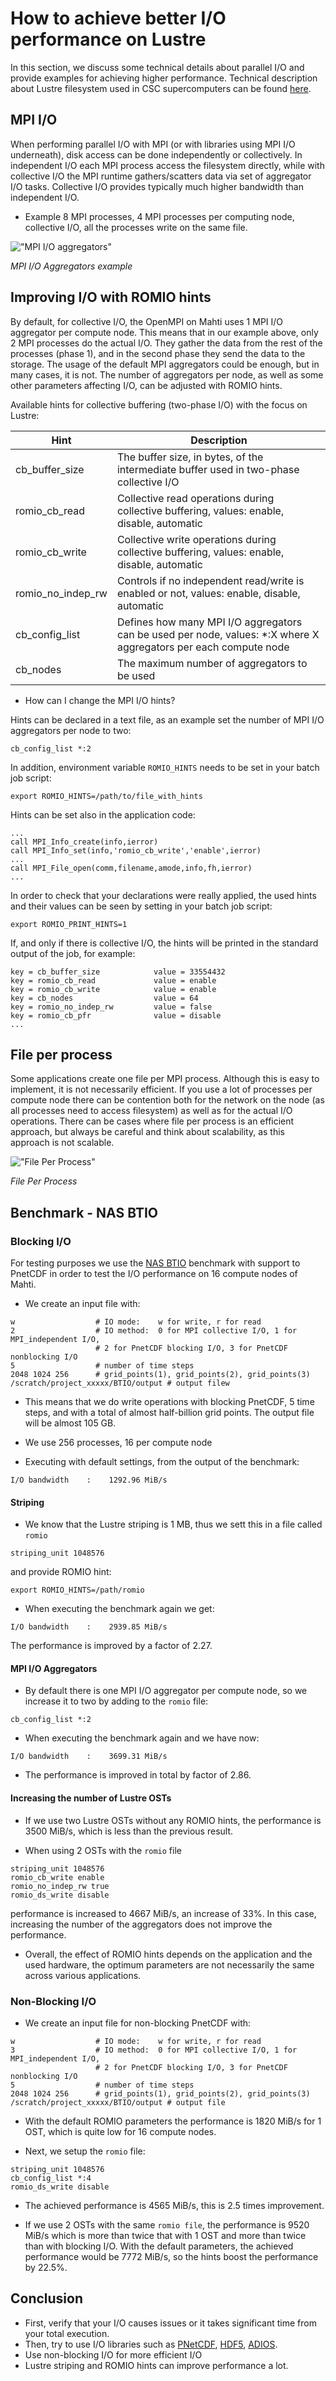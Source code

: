 # How to achieve better I/O performance on Lustre

In this section, we discuss some technical details about parallel I/O
and provide examples for achieving higher performance. Technical
description about Lustre filesystem used in CSC supercomputers can be
found [here](../../../computing/lustre.md).


## MPI I/O 

When performing parallel I/O with MPI (or with libraries using MPI I/O
underneath), disk access can be done independently or collectively. In
independent I/O each MPI process access the filesystem directly, while
with collective I/O the MPI runtime gathers/scatters data via set of
aggregator I/O tasks. Collective I/O provides typically much higher
bandwidth than independent I/O.

* Example 8 MPI processes, 4 MPI processes per computing node, collective I/O, all the processes write on the same file. 

!["MPI I/O aggregators"](../../../img/aggregators.png)

*MPI I/O Aggregators example*

## Improving I/O with ROMIO hints

By default, for collective I/O, the OpenMPI on Mahti uses 1 MPI I/O
aggregator per compute node. This means that in our example above,
only 2 MPI processes do the actual I/O. They gather the data from the
rest of the processes (phase 1), and in the second phase they send the
data to the storage. The usage of the default MPI aggregators could be
enough, but in many cases, it is not. The number of aggregators per
node, as well as some other parameters affecting I/O, can be adjusted
with ROMIO hints.

Available hints for collective buffering (two-phase I/O) with the focus on Lustre:

| Hint                | Description                                                                                                      |
|---------------------|------------------------------------------------------------------------------------------------------------------|
|cb_buffer_size       | The buffer size, in bytes, of the intermediate buffer used in two-phase collective I/O                           |
|romio_cb_read        | Collective read operations during collective buffering, values: enable, disable, automatic                       |
|romio_cb_write       | Collective write operations during collective buffering, values: enable, disable, automatic                      |
|romio_no_indep_rw    | Controls if no independent read/write is enabled or not, values: enable, disable, automatic                      |
|cb_config_list       | Defines how many MPI I/O aggregators can be used per node, values: *:X where X aggregators per each compute node |
|cb_nodes             | The maximum number of aggregators to be used                                                                     |


* How can I change the MPI I/O hints?

Hints can be declared in a text file, as an example set the number of
MPI I/O aggregators per node to two:

```
cb_config_list *:2
``` 

In addition, environment variable `ROMIO_HINTS` needs to be set in your
batch job script:

```
export ROMIO_HINTS=/path/to/file_with_hints
```

Hints can be set also in the application code:

```
...
call MPI_Info_create(info,ierror)
call MPI_Info_set(info,'romio_cb_write','enable',ierror)
...
call MPI_File_open(comm,filename,amode,info,fh,ierror)
...
```

In order to check that your declarations were really applied, the used hints and their values can be seen by setting in your batch job script:

```
export ROMIO_PRINT_HINTS=1
```

If, and only if there is collective I/O, the hints will be
printed in the standard output of the job, for example:

```
key = cb_buffer_size            value = 33554432
key = romio_cb_read             value = enable
key = romio_cb_write            value = enable
key = cb_nodes                  value = 64
key = romio_no_indep_rw         value = false
key = romio_cb_pfr              value = disable
...
```


## File per process

Some applications create one file per MPI process. Although this is
easy to implement, it is not necessarily efficient. If you use a lot
of processes per compute node there can be contention both for the
network on the node (as all processes need to access filesystem)
as well as for the actual I/O operations. There can be cases where
file per process is an efficient approach, but always be careful and 
think about scalability, as this approach is not scalable.

!["File Per Process"](../../../img/file_per_process.png)

*File Per Process*


## Benchmark - NAS BTIO

### Blocking I/O

For testing purposes we use the [NAS
BTIO](https://github.com/wkliao/BTIO) benchmark with support to
PnetCDF in order to test the I/O performance on 16  compute nodes of Mahti.

* We create an input file with:

```
w                  # IO mode:    w for write, r for read
2                  # IO method:  0 for MPI collective I/O, 1 for MPI_independent I/O, 
                   # 2 for PnetCDF blocking I/O, 3 for PnetCDF nonblocking I/O
5                  # number of time steps
2048 1024 256      # grid_points(1), grid_points(2), grid_points(3)
/scratch/project_xxxxx/BTIO/output # output filew
```

* This means that we do write operations with blocking PnetCDF, 5 time
  steps, and with a total of almost half-billion grid points. The
  output file will be almost 105 GB.

* We use 256 processes, 16 per compute node

* Executing with default settings, from the output of the benchmark:

```
I/O bandwidth    :    1292.96 MiB/s
```

#### Striping

* We know that the Lustre striping is 1 MB, thus we sett this in a file called `romio`

```
striping_unit 1048576
```

and provide ROMIO hint:

```
export ROMIO_HINTS=/path/romio
```

* When executing the benchmark again we get:

```
I/O bandwidth    :    2939.85 MiB/s
```

The performance is improved by a factor of 2.27.


#### MPI I/O Aggregators

* By default there is one MPI I/O aggregator per compute node, so we
  increase it to two by adding to the `romio` file:

```
cb_config_list *:2 
```

* When executing the benchmark again and we have now:

```
I/O bandwidth    :    3699.31 MiB/s 
```

* The performance is improved in total by factor of 2.86.

#### Increasing the number of Lustre OSTs

* If we use two Lustre OSTs without any ROMIO hints, the performance is
  3500 MiB/s, which is less than the previous result.

* When using 2 OSTs with the `romio` file

```
striping_unit 1048576
romio_cb_write enable
romio_no_indep_rw true
romio_ds_write disable
```

performance is increased to 4667 MiB/s, an increase of 33%. In this
case, increasing the number of the aggregators does not improve the performance.

* Overall, the effect of ROMIO hints depends on the application and the used hardware, the optimum parameters are not necessarily the same across various applications.

### Non-Blocking I/O

* We create an input file for non-blocking PnetCDF with:

```
w                  # IO mode:    w for write, r for read
3                  # IO method:  0 for MPI collective I/O, 1 for MPI_independent I/O, 
                   # 2 for PnetCDF blocking I/O, 3 for PnetCDF nonblocking I/O
5                  # number of time steps
2048 1024 256      # grid_points(1), grid_points(2), grid_points(3)
/scratch/project_xxxxx/BTIO/output # output file
```

* With the default ROMIO parameters the performance is 1820 MiB/s for 1 OST, which is quite low for 16 compute nodes.

* Next, we setup the `romio` file:

```
striping_unit 1048576
cb_config_list *:4
romio_ds_write disable
```

* The achieved performance is 4565 MiB/s, this is 2.5 times improvement.

* If we use 2 OSTs with the same `romio file`, the performance is 9520
  MiB/s which is more than twice that with 1 OST and more than twice
  than with blocking I/O. With the default parameters, the achieved
  performance would be 7772 MiB/s, so the hints boost the performance by 22.5%.


## Conclusion

* First, verify that your I/O causes issues or it takes significant time from your total execution. 
* Then, try to use I/O libraries such as [PNetCDF](https://parallel-netcdf.github.io/), [HDF5](https://www.hdfgroup.org/), [ADIOS](https://csmd.ornl.gov/software/adios2).
* Use non-blocking I/O for more efficient I/O
* Lustre striping and ROMIO hints can improve performance a lot.




